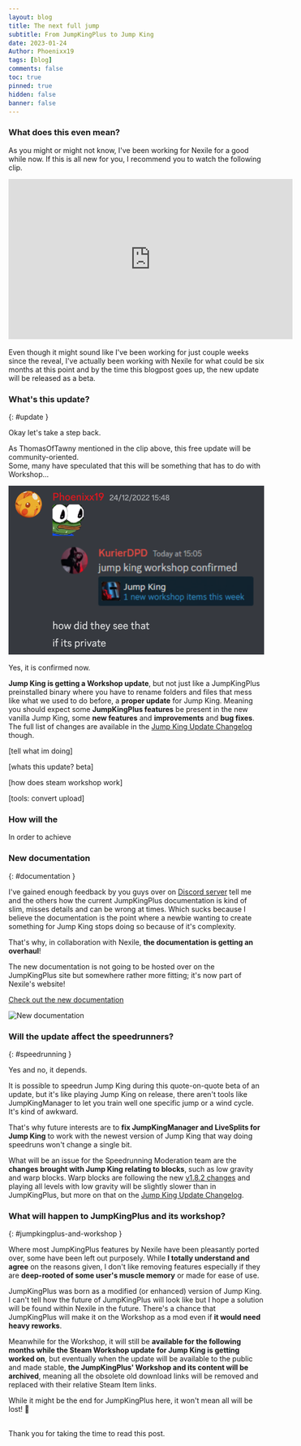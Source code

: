 ```yaml
---
layout: blog
title: The next full jump
subtitle: From JumpKingPlus to Jump King
date: 2023-01-24
Author: Phoenixx19
tags: [blog]
comments: false
toc: true
pinned: true
hidden: false
banner: false
---
```


<!-- more -->

### What does this even mean?

As you might or might not know, I've been working for Nexile for a good while now. If this is all new for you, I recommend you to watch the following clip.

<div class="frame-container"><iframe width="560" height="315" src="https://www.youtube.com/embed/tAWlGysHZhE?clip=UgkxCJz6z98xU6O-d_c3nGDNOCtTuuyiXUlU&amp;clipt=EK6vCBiFxQo" title="YouTube video player" frameborder="0" allow="accelerometer; autoplay; clipboard-write; encrypted-media; gyroscope; picture-in-picture; web-share" allowfullscreen></iframe></div>

Even though it might sound like I've been working for just couple weeks since the reveal, I've actually been working with Nexile for what could be six months at this point and by the time this blogpost goes up, the new update will be released as a beta.

### What's this update?
{: #update }

Okay let's take a step back.

As ThomasOfTawny mentioned in the clip above, this free update will be community-oriented.<br>Some, many have speculated that this will be something that has to do with Workshop...

![lmao](/images/blog3-1.png)

Yes, it is confirmed now.

**Jump King is getting a Workshop update**, but not just like a JumpKingPlus preinstalled binary where you have to rename folders and files that mess like what we used to do before, a **proper update** for Jump King. Meaning you should expect some **JumpKingPlus features** be present in the new vanilla Jump King, some **new features** and **improvements** and **bug fixes**. The full list of changes are available in the [Jump King Update Changelog]() though.

[tell what im doing]

[whats this update? beta]

[how does steam workshop work]

[tools: convert upload]
### How will the 
In order to achieve

### New documentation
{: #documentation }

I've gained enough feedback by you guys over on [Discord server](https://discord.gg/{{site.footer-links.discord}}) tell me and the others how the current JumpKingPlus documentation is kind of slim, misses details and can be wrong at times. Which sucks because I believe the documentation is the point where a newbie wanting to create something for Jump King stops doing so because of it's complexity.

That's why, in collaboration with Nexile, **the documentation is getting an overhaul**!

The new documentation is not going to be hosted over on the JumpKingPlus site but somewhere rather more fitting; it's now part of Nexile's website!

<a href="https://sunny-madeleine-7248c5.netlify.app" target="_blank">Check out the new documentation <ion-icon name="open"></ion-icon></a>

![New documentation](/images/)

### Will the update affect the speedrunners?
{: #speedrunning }

Yes and no, it depends.

It is possible to speedrun Jump King during this quote-on-quote beta of an update, but it's like playing Jump King on release, there aren't tools like JumpKingManager to let you train well one specific jump or a wind cycle. It's kind of awkward.

That's why future interests are to **fix JumpKingManager and LiveSplits for Jump King** to work with the newest version of Jump King that way doing speedruns won't change a single bit.

What will be an issue for the Speedrunning Moderation team are the **changes brought with Jump King relating to blocks**, such as low gravity and warp blocks. Warp blocks are following the new [v1.8.2 changes](/publicv182) and playing all levels with low gravity will be slightly slower than in JumpKingPlus, but more on that on the [Jump King Update Changelog]().

### What will happen to JumpKingPlus and its workshop?
{: #jumpkingplus-and-workshop }

Where most JumpKingPlus features by Nexile have been pleasantly ported over, some have been left out purposely. While **I totally understand and agree** on the reasons given, I don't like removing features especially if they are **deep-rooted of some user's muscle memory** or made for ease of use.

JumpKingPlus was born as a modified (or enhanced) version of Jump King. I can't tell how the future of JumpKingPlus will look like but I hope a solution will be found within Nexile in the future. There's a chance that JumpKingPlus will make it on the Workshop as a mod even if **it would need heavy reworks**.

Meanwhile for the Workshop, it will still be **available for the following months while the Steam Workshop update for Jump King is getting worked on**, but eventually when the update will be available to the public and made stable, **the JumpKingPlus' Workshop and its content will be archived**, meaning all the obsolete old download links will be removed and replaced with their relative Steam Item links. 

While it might be the end for JumpKingPlus here, it won't mean all will be lost! 🙂

<br>
Thank you for taking the time to read this post.